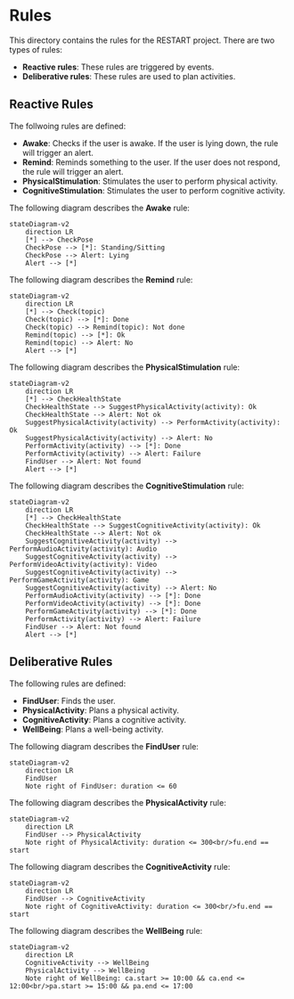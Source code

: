 # Rules

This directory contains the rules for the RESTART project. There are two types of rules:

* **Reactive rules**: These rules are triggered by events.
* **Deliberative rules**: These rules are used to plan activities.

## Reactive Rules

The follwoing rules are defined:

* **Awake**: Checks if the user is awake. If the user is lying down, the rule will trigger an alert.
* **Remind**: Reminds something to the user. If the user does not respond, the rule will trigger an alert.
* **PhysicalStimulation**: Stimulates the user to perform physical activity.
* **CognitiveStimulation**: Stimulates the user to perform cognitive activity.

The following diagram describes the **Awake** rule:

```mermaid
stateDiagram-v2
    direction LR
    [*] --> CheckPose
    CheckPose --> [*]: Standing/Sitting
    CheckPose --> Alert: Lying
    Alert --> [*]
```

The following diagram describes the **Remind** rule:

```mermaid
stateDiagram-v2
    direction LR
    [*] --> Check(topic)
    Check(topic) --> [*]: Done
    Check(topic) --> Remind(topic): Not done
    Remind(topic) --> [*]: Ok
    Remind(topic) --> Alert: No
    Alert --> [*]
```

The following diagram describes the **PhysicalStimulation** rule:

```mermaid
stateDiagram-v2
    direction LR
    [*] --> CheckHealthState
    CheckHealthState --> SuggestPhysicalActivity(activity): Ok
    CheckHealthState --> Alert: Not ok
    SuggestPhysicalActivity(activity) --> PerformActivity(activity): Ok
    SuggestPhysicalActivity(activity) --> Alert: No
    PerformActivity(activity) --> [*]: Done
    PerformActivity(activity) --> Alert: Failure
    FindUser --> Alert: Not found
    Alert --> [*]
```

The following diagram describes the **CognitiveStimulation** rule:

```mermaid
stateDiagram-v2
    direction LR
    [*] --> CheckHealthState
    CheckHealthState --> SuggestCognitiveActivity(activity): Ok
    CheckHealthState --> Alert: Not ok
    SuggestCognitiveActivity(activity) --> PerformAudioActivity(activity): Audio
    SuggestCognitiveActivity(activity) --> PerformVideoActivity(activity): Video
    SuggestCognitiveActivity(activity) --> PerformGameActivity(activity): Game
    SuggestCognitiveActivity(activity) --> Alert: No
    PerformAudioActivity(activity) --> [*]: Done
    PerformVideoActivity(activity) --> [*]: Done
    PerformGameActivity(activity) --> [*]: Done
    PerformActivity(activity) --> Alert: Failure
    FindUser --> Alert: Not found
    Alert --> [*]
```

## Deliberative Rules

The following rules are defined:

* **FindUser**: Finds the user.
* **PhysicalActivity**: Plans a physical activity.
* **CognitiveActivity**: Plans a cognitive activity.
* **WellBeing**: Plans a well-being activity.

The following diagram describes the **FindUser** rule:

```mermaid
stateDiagram-v2
    direction LR
    FindUser
    Note right of FindUser: duration <= 60
```

The following diagram describes the **PhysicalActivity** rule:

```mermaid
stateDiagram-v2
    direction LR
    FindUser --> PhysicalActivity
    Note right of PhysicalActivity: duration <= 300<br/>fu.end == start
```

The following diagram describes the **CognitiveActivity** rule:

```mermaid
stateDiagram-v2
    direction LR
    FindUser --> CognitiveActivity
    Note right of CognitiveActivity: duration <= 300<br/>fu.end == start
```

The following diagram describes the **WellBeing** rule:

```mermaid
stateDiagram-v2
    direction LR
    CognitiveActivity --> WellBeing
    PhysicalActivity --> WellBeing
    Note right of WellBeing: ca.start >= 10:00 && ca.end <= 12:00<br/>pa.start >= 15:00 && pa.end <= 17:00
```